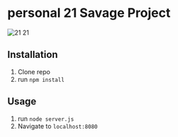 # personal 21 Savage Project

![21 21](img/sav.jpg)

## Installation

1. Clone repo
2. run `npm install`

## Usage

1. run `node server.js`
2. Navigate to `localhost:8080`

